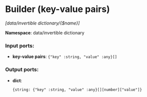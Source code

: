 # Builder (key-value pairs)

_[data/invertible dictionary/{$name}]_

__Namespace__: data/invertible dictionary

### Input ports:

* __key-value pairs__: ` {"key" :string, "value" :any}[] `

### Output ports:

* __dict__: 
    ```
    {string: {"key" :string, "value" :any}[][number]["value"]}
    ```

